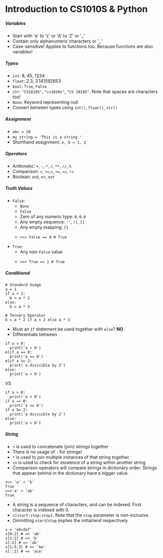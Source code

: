 Introduction to CS1010S & Python
==

##### Variables
- Start with 'a' to 'z' or 'A' to 'Z' or '_'
- Contain only alphanumeric characters or '_'
- Case-sensitive! Applies to functions too. Because functions are also variables!

##### Types
- `int`: 8, 45, 1234
- `float`: 2.3, 3.141592653
- `bool`: `True`, `False`
- `str`: `"CS1010S"`, `"cs1010s"`, `"CS 1010S"`. Note that spaces are characters too!
- `None`: Keyword representing null
- Convert between types using `int()`, `float()`, `str()`

##### Assignment
- `abc = 28`
- `my_string = 'This is a string.'`
- Shorthand assignment: `a, b = 1, 2`

##### Operators
- Arithmetic: `+`, `-`, `*`, `/`, `**`, `//`, `%`
- Comparison: `>`, `>=`,`<`, `<=`, `==`, `!=`
- Boolean: `and`, `or`, `not`

##### Truth Values
- `False`: 
  - `None`
  - `False`
  - Zero of any numeric type: `0`, `0.0`
  - Any empty sequence: `''`, `()`, `[]`
  - Any empty mapping: `{}`
  - ```
    >>> False == 0 # True
    ```
- `True`:
  - Any non-`False` value
  - ```
    >>> True == 1 # True
    ```

##### Conditional
```
# Standard Usage
a = 1
if a < 2:
  b = a * 2
else:
  b = a * 3

# Ternary Operator
b = a * 2 if a < 2 else a * 3
```
- Must an `if` statement be used together with `else`? **NO**.
- Differentiate between
```
if a > 0:
  print('a > 0')
elif a == 0:
  print('a == 0')
elif a %= 2:
  print('a divisible by 2')
else:
  print('a < 0')
```
VS
```
if a > 0:
  print('a > 0')
if a == 0:
  print('a == 0')
if a %= 2:
  print('a divisible by 2')
else:
  print('a < 0')
```

##### String
- `+` is used to concatenate (join) strings together
- There is no usage of `-` for strings!
- `*` is used to join multiple instances of that string together
- `in` is used to check for existence of a string within another string
- Comparison operators will compare strings in dictionary order. Strings that appear behind in the dictionary have a bigger value.
```
>>> 'a' < 'b'
True
>>>'a' < 'ab'
True
```
- A string is a sequence of characters, and can be indexed. First character is indexed with 0.
- `s[start:stop:step]`. Note that the `stop` parameter is non-inclusive.
- Ommitting `start`/`stop` implies the initial/end respectively
```
s = 'abcdef'
s[0:2] # => 'ab'
s[1:2] # => 'b'
s[:2] # => 'ab'
s[1:5:3] # => 'be'
s[::2] # => 'ace'
```
